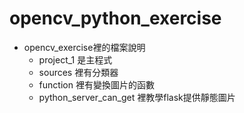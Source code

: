 # opencv_python_exercise

- opencv_exercise裡的檔案說明
  - project_1 是主程式
  - sources 裡有分類器
  - function 裡有變換圖片的函數
  - python_server_can_get 裡教學flask提供靜態圖片
